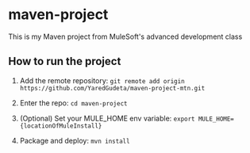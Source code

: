# maven-project

This is my Maven project from MuleSoft's advanced development class

## How to run the project

1. Add the remote repository: `git remote add origin https://github.com/YaredGudeta/maven-project-mtn.git`

2. Enter the repo: `cd maven-project`

3. (Optional) Set your MULE_HOME env variable: `export MULE_HOME={locationOfMuleInstall}`

4. Package and deploy: `mvn install`
